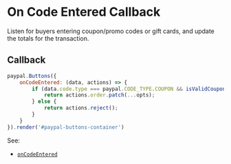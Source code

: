 # On Code Entered Callback

Listen for buyers entering coupon/promo codes or gift cards, and update the totals for the transaction.

## Callback

```javascript
paypal.Buttons({
    onCodeEntered: (data, actions) => {
        if (data.code.type === paypal.CODE_TYPE.COUPON && isValidCouponCode(data.code.value)) {
            return actions.order.patch(...opts);
        } else {
            return actions.reject();
        }
    }
}).render('#paypal-buttons-container')
```

See:

- [`onCodeEntered`](../../callbacks/onCodeEntered.md)
